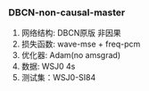 ### DBCN-non-causal-master

1. 网络结构: DBCN原版 非因果
2. 损失函数: wave-mse + freq-pcm
3. 优化器: Adam(no amsgrad)
4. 数据: WSJ0 4s
5. 测试集：WSJ0-SI84